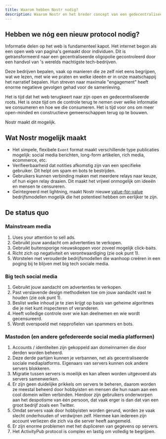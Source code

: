 ```yaml
---
title: Waarom hebben Nostr nodig?
description: Waarom Nostr en het breder concept van een gedecentraliseerd internet belangrijk is. 
---
```


## Hebben we nóg een nieuw protocol nodig?

Informatie delen op het web is fundamenteel kapot. Het internet begon als een open web van pagina's gemaakt door individuen. Dit is getransformeerd naar een gecentraliseerde oligopolie gecontroleerd door een handvol van 's werelds machtigste tech-bedrijven.

Deze bedrijven bepalen, vaak op manieren die ze zelf niet eens begrijpen, wat we lezen, met wie we praten en welke ideeën er in onze maatschappij het narratief bepalen. Hun streven naar maximale "engagement" heeft enorme negatieve gevolgen gehad voor de samenleving.

Het is tijd dat het web terugkeert naar zijn open en gedecentraliseerde roots. Het is onze tijd om de controle terug te nemen over welke informatie we consumeren en hoe we die consumeren. Het is tijd voor ons om meer open-minded en constructieve gemeenschappen terug op te bouwen.

Nostr maakt dit mogelijk.

## Wat Nostr mogelijk maakt

-   Het simpele, flexibele `Event` format maakt verschillende type publicaties mogelijk: social media berichten, long-form artikelen, rich media, ecommerce, etc.
-   Verifieerbaarheid dat notities afkomstig zijn van een specifieke gebruiker.  Dit helpt om spam en bots te bestrijden.
-   Gebruikers kunnen verbinding maken met meerdere relays naar keuze, of hun eigen relay draaien. Dit maakt het vrijwel onmogelijk om ideeën en mensen te censureren.
-   Geïntegreerd met lightning, maakt Nostr nieuwe [value-for-value](https://value4value.info/) bedrijfsmodellen mogelijk die het potentieel hebben om eerlijker te zijn.



## De status quo

### Mainstream media

1. Uses your attention to sell ads.
2. Gebruikt jouw aandacht om advertenties te verkopen.
3. Gebruikt buitensporige nieuwskoppen voor zoveel mogelijk click-baits.
4. Richt zich op negativiteit en verontwaardiging (zie ook punt 1).
5. Worstelen met verouderde bedrijfsmodellen die wanhoop creëren in een poging bij te blijven met big tech sociale media.

### Big tech social media

1. Gebruikt jouw aandacht om advertenties te verkopen.
2. Past verslavende design methodieken toe om jouw aandacht vast te houden (zie ook punt 1).
3. Beslist welke inhoud je te zien krijgt op basis van geheime algoritmes die je niet kunt inspecteren of veranderen.
4. Heeft volledige controle over wie kan deelnemen en wie wordt gecensureerd.
5. Wordt overspoeld met nepprofielen van spammers en bots.

### Mastodon (en andere gefedereerde social media platformen)

1. Accounts / identiteiten zijn gekoppeld aan domeinnamen die door derden worden beheerd.
2. Deze derde partijen kunnen je verbannen, net als gecentraliseerde sociale mediaplatforms. Eigenaars van servers kunnen ook andere servers blokkeren.
3. Migratie tussen servers is moeilijk en kan alleen worden uitgevoerd als servers samenwerken.
4. Er zijn geen duidelijke prikkels om servers te beheren, daarom worden ze meestal beheerd door hobbyisten en mensen die hun naam aan een cool domein willen verbinden. Hierdoor zijn gebruikers onderworpen aan het despotisme van één persoon, dat vaak erger is dan dat van een groot bedrijf zoals een Twitter.
5. Omdat servers vaak door hobbyisten worden gerund, worden ze vaak slecht onderhouden of verdwijnen zelf. Hiermee kan iedereen zijn account verliezen die zich via die server heeft aangemeld.
6. Er zijn enorme problemen met het dupliceren van gegevens op servers.
7. Het ActivityPub protocol is complex en lastig om volledig te begrijpen.


